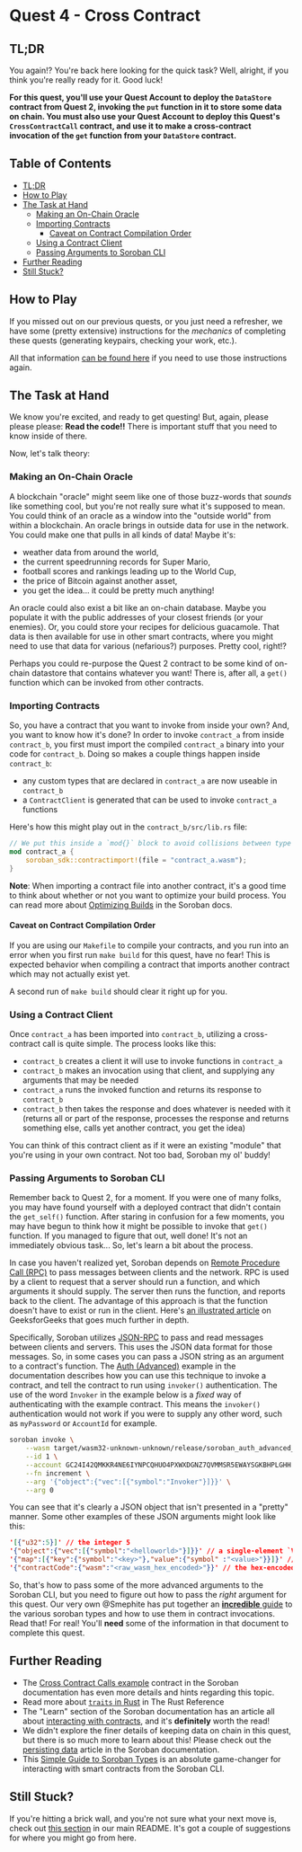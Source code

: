 # Quest 4 - Cross Contract <!-- omit in toc -->

## TL;DR

You again!? You're back here looking for the quick task? Well, alright, if you
think you're really ready for it. Good luck!

**For this quest, you'll use your Quest Account to deploy the `DataStore`
contract from Quest 2, invoking the `put` function in it to store some data on
chain. You must also use your Quest Account to deploy this Quest's
`CrossContractCall` contract, and use it to make a cross-contract invocation of
the `get` function from your `DataStore` contract.**

## Table of Contents <!-- omit in toc -->

- [TL;DR](#tldr)
- [How to Play](#how-to-play)
- [The Task at Hand](#the-task-at-hand)
  - [Making an On-Chain Oracle](#making-an-on-chain-oracle)
  - [Importing Contracts](#importing-contracts)
    - [Caveat on Contract Compilation Order](#caveat-on-contract-compilation-order)
  - [Using a Contract Client](#using-a-contract-client)
  - [Passing Arguments to Soroban CLI](#passing-arguments-to-soroban-cli)
- [Further Reading](#further-reading)
- [Still Stuck?](#still-stuck)

## How to Play

If you missed out on our previous quests, or you just need a refresher, we have
some (pretty extensive) instructions for the *mechanics* of completing these
quests (generating keypairs, checking your work, etc.).

All that information [can be found here][how-to-play] if you need to use those
instructions again.

## The Task at Hand

We know you're excited, and ready to get questing! But, again, please please
please: **Read the code!!** There is important stuff that you need to know
inside of there.

Now, let's talk theory:

### Making an On-Chain Oracle

A blockchain "oracle" might seem like one of those buzz-words that *sounds* like
something cool, but you're not really sure what it's supposed to mean. You could
think of an oracle as a window into the "outside world" from within a
blockchain. An oracle brings in outside data for use in the network. You could
make one that pulls in all kinds of data! Maybe it's:

- weather data from around the world,
- the current speedrunning records for Super Mario,
- football scores and rankings leading up to the World Cup,
- the price of Bitcoin against another asset,
- you get the idea... it could be pretty much anything!

An oracle could also exist a bit like an on-chain database. Maybe you populate
it with the public addresses of your closest friends (or your enemies). Or, you
could store your recipes for delicious guacamole. That data is then available
for use in other smart contracts, where you might need to use that data for
various (nefarious?) purposes. Pretty cool, right!?

Perhaps you could re-purpose the Quest 2 contract to be some kind of on-chain
datastore that contains whatever you want! There is, after all, a `get()`
function which can be invoked from other contracts.

### Importing Contracts

So, you have a contract that you want to invoke from inside your own? And, you
want to know how it's done? In order to invoke `contract_a` from inside
`contract_b`, you first must import the compiled `contract_a` binary into your
code for `contract_b`. Doing so makes a couple things happen inside
`contract_b`:

- any custom types that are declared in `contract_a` are now useable in
  `contract_b`
- a `ContractClient` is generated that can be used to invoke `contract_a`
  functions

Here's how this might play out in the `contract_b/src/lib.rs` file:

```rust
// We put this inside a `mod{}` block to avoid collisions between type names
mod contract_a {
    soroban_sdk::contractimport!(file = "contract_a.wasm");
}
```

**Note**: When importing a contract file into another contract, it's a good time
to think about whether or not you want to optimize your build process. You can
read more about [Optimizing Builds][optimizing] in the Soroban docs.

#### Caveat on Contract Compilation Order <!--omit in toc -->

If you are using our `Makefile` to compile your contracts, and you run into an
error when you first run `make build` for this quest, have no fear! This is
expected behavior when compiling a contract that imports another contract which
may not actually exist yet.

A second run of `make build` should clear it right up for you.

### Using a Contract Client

Once `contract_a` has been imported into `contract_b`, utilizing a cross-contract call is
quite simple. The process looks like this:

- `contract_b` creates a client it will use to invoke functions in `contract_a`
- `contract_b` makes an invocation using that client, and supplying any
  arguments that may be needed
- `contract_a` runs the invoked function and returns its response to
  `contract_b`
- `contract_b` then takes the response and does whatever is needed with it
  (returns all or part of the response, processes the response and returns
  something else, calls yet another contract, you get the idea)

You can think of this contract client as if it were an existing "module" that
you're using in your own contract. Not too bad, Soroban my ol' buddy!

### Passing Arguments to Soroban CLI

Remember back to Quest 2, for a moment. If you were one of many folks, you may
have found yourself with a deployed contract that didn't contain the
`get_self()` function. After staring in confusion for a few moments, you may
have begun to think how it might be possible to invoke that `get()` function. If
you managed to figure that out, well done! It's not an immediately obvious
task... So, let's learn a bit about the process.

In case you haven't realized yet, Soroban depends on [Remote Procedure Call
(RPC)][rpc-wiki] to pass messages between clients and the network. RPC is used
by a client to request that a server should run a function, and which arguments
it should supply. The server then runs the function, and reports back to the
client. The advantage of this approach is that the function doesn't have to
exist or run in the client. Here's [an illustrated article][rpc-gforg] on
GeeksforGeeks that goes much further in depth.

Specifically, Soroban utilizes [JSON-RPC][jsonrpc] to pass and read messages
between clients and servers. This uses the JSON data format for those messages.
So, in some cases you can pass a JSON string as an argument to a contract's
function. The [Auth (Advanced)][auth-advanced] example in the documentation
describes how you can use this technique to invoke a contract, and tell the
contract to run using `invoker()` authentication. The use of the word `Invoker`
in the example below is a *fixed* way of authenticating with the example
contract. This means the `invoker()` authentication would not work if you were
to supply any other word, such as `myPassword` or `AccountId` for example.

```bash
soroban invoke \
    --wasm target/wasm32-unknown-unknown/release/soroban_auth_advanced_contract.wasm \
    --id 1 \
    --account GC24I42QMKKR4NE6IYNPCQHUO4PXWXDGNZ7QVMMSR5EWAYSGKBHPLGHH \
    --fn increment \
    --arg '{"object":{"vec":[{"symbol":"Invoker"}]}}' \
    --arg 0
```

You can see that it's clearly a JSON object that isn't presented in a "pretty"
manner. Some other examples of these JSON arguments might look like this:

```json
'[{"u32":5}]' // the integer 5
'{"object":{"vec":[{"symbol":"<helloworld>"}]}}' // a single-element `Vec` containing the `Symbol` "Invoker"
'{"map":[{"key":{"symbol":"<key>"},"value":{"symbol" :"<value>"}}]}' // a `Map` with a key-value pair of {"<key>": "<value>"}
'{"contractCode":{"wasm":"<raw_wasm_hex_encoded>"}}' // the hex-encoded binary that makes up a contract
```

So, that's how to pass some of the more advanced arguments to the Soroban CLI,
but you need to figure out how to pass the *right* argument for this quest. Our
very own @Smephite has put together an [**incredible** guide][smephite-guide] to
the various soroban types and how to use them in contract invocations. Read
that! For real! You'll **need** some of the information in that document to
complete this quest.

## Further Reading

- The [Cross Contract Calls example][ccc-example] contract in the Soroban
  documentation has even more details and hints regarding this topic.
- Read more about [`traits` in Rust][rust-traits] in The Rust Reference
- The "Learn" section of the Soroban documentation has an article all about
  [interacting with contracts][interacting-contracts], and it's **definitely**
  worth the read!
- We didn't explore the finer details of keeping data on chain in this quest,
  but there is so much more to learn about this! Please check out the
  [persisting data][persisting-data] article in the Soroban documentation.
- This [Simple Guide to Soroban Types][smephite-guide] is an absolute
  game-changer for interacting with smart contracts from the Soroban CLI.

## Still Stuck?

If you're hitting a brick wall, and you're not sure what your next move is,
check out [this section](../../README.md#feeling-lost) in our main README. It's
got a couple of suggestions for where you might go from here.

[how-to-play]: ../1-hello-world/README.md#how-to-play
[ccc-example]: https://soroban.stellar.org/docs/examples/cross-contract-call
[rpc-wiki]: https://en.wikipedia.org/wiki/Remote_procedure_call
[rpc-gforg]: https://www.geeksforgeeks.org/remote-procedure-call-rpc-in-operating-system/
[jsonrpc]: https://www.jsonrpc.org/
[auth-advanced]: https://soroban.stellar.org/docs/examples/auth-advanced#run-the-contract
[optimizing]: https://soroban.stellar.org/docs/tutorials/build-optimized
[rust-traits]: https://doc.rust-lang.org/book/ch10-02-traits.html
[interacting-contracts]: https://soroban.stellar.org/docs/learn/interacting-with-contracts
[persisting-data]: https://soroban.stellar.org/docs/learn/persisting-data
[smephite-guide]: https://gist.github.com/Smephite/09b40e842ef454effe4693e0d18246d7
[account-id]: https://gist.github.com/Smephite/09b40e842ef454effe4693e0d18246d7#sco_account_id
